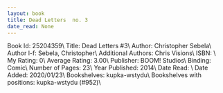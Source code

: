 ```yaml
---
layout: book
title: Dead Letters  no. 3
date_read: None
---
```


Book Id: 25204359\ 
Title: Dead Letters #3\ 
Author: Christopher Sebela\ 
Author l-f: Sebela, Christopher\ 
Additional Authors: Chris Visions\ 
ISBN: \ 
My Rating: 0\ 
Average Rating: 3.00\ 
Publisher: BOOM! Studios\ 
Binding: Comic\ 
Number of Pages: 23\ 
Year Published: 2014\ 
Date Read: \ 
Date Added: 2020/01/23\ 
Bookshelves: kupka-wstydu\ 
Bookshelves with positions: kupka-wstydu (#952)\ 

